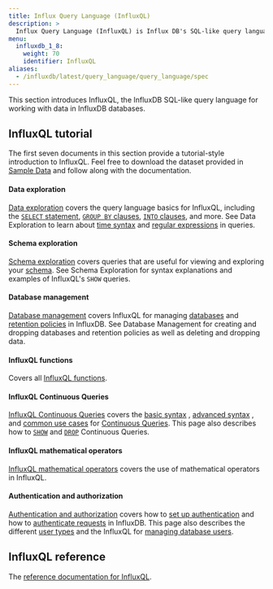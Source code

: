 ```yaml
---
title: Influx Query Language (InfluxQL)
description: >
  Influx Query Language (InfluxQL) is Influx DB's SQL-like query language.
menu:
  influxdb_1_8:
    weight: 70
    identifier: InfluxQL
aliases:
  - /influxdb/latest/query_language/query_language/spec
---
```


This section introduces InfluxQL, the InfluxDB SQL-like query language for
working with data in InfluxDB databases.

## InfluxQL tutorial
The first seven documents in this section provide a tutorial-style introduction
to InfluxQL.
Feel free to download the dataset provided in
[Sample Data](/influxdb/v1.8/query_language/data_download/) and follow along
with the documentation.

#### Data exploration

[Data exploration](/influxdb/v1.8/query_language/explore-data/) covers the
query language basics for InfluxQL, including the
[`SELECT` statement](/influxdb/v1.8/query_language/explore-data/#the-basic-select-statement),
[`GROUP BY` clauses](/influxdb/v1.8/query_language/explore-data/#the-group-by-clause),
[`INTO` clauses](/influxdb/v1.8/query_language/explore-data/#the-into-clause), and more.
See Data Exploration to learn about
[time syntax](/influxdb/v1.8/query_language/explore-data/#time-syntax) and
[regular expressions](/influxdb/v1.8/query_language/explore-data/#regular-expressions) in
queries.

#### Schema exploration

[Schema exploration](/influxdb/v1.8/query_language/explore-schema/) covers
queries that are useful for viewing and exploring your
[schema](/influxdb/v1.8/concepts/glossary/#schema).
See Schema Exploration for syntax explanations and examples of InfluxQL's `SHOW`
queries.

#### Database management

[Database management](/influxdb/v1.8/query_language/manage-database/) covers InfluxQL for managing
[databases](/influxdb/v1.8/concepts/glossary/#database) and
[retention policies](/influxdb/v1.8/concepts/glossary/#retention-policy-rp) in
InfluxDB.
See Database Management for creating and dropping databases and retention
policies as well as deleting and dropping data.

#### InfluxQL functions

Covers all [InfluxQL functions](/influxdb/v1.8/query_language/functions/).

#### InfluxQL Continuous Queries

[InfluxQL Continuous Queries](/influxdb/v1.8/query_language/continuous_queries/) covers the
[basic syntax](/influxdb/v1.8/query_language/continuous_queries/#basic-syntax)
,
[advanced syntax](/influxdb/v1.8/query_language/continuous_queries/#advanced-syntax)
,
and
[common use cases](/influxdb/v1.8/query_language/continuous_queries/#continuous-query-use-cases)
for
[Continuous Queries](/influxdb/v1.8/concepts/glossary/#continuous-query-cq).
This page also describes how to
[`SHOW`](/influxdb/v1.8/query_language/continuous_queries/#listing-continuous-queries) and
[`DROP`](/influxdb/v1.8/query_language/continuous_queries/#deleting-continuous-queries)
Continuous Queries.

#### InfluxQL mathematical operators

[InfluxQL mathematical operators](/influxdb/v1.8/query_language/math_operators/)
covers the use of mathematical operators in InfluxQL.

#### Authentication and authorization

[Authentication and authorization](/influxdb/v1.8/administration/authentication_and_authorization/) covers how to
[set up authentication](/influxdb/v1.8/administration/authentication_and_authorization/#set-up-authentication)
and how to
[authenticate requests](/influxdb/v1.8/administration/authentication_and_authorization/#authenticate-requests) in InfluxDB.
This page also describes the different
[user types](/influxdb/v1.8/administration/authentication_and_authorization/#user-types-and-privileges) and the InfluxQL for
[managing database users](/influxdb/v1.8/administration/authentication_and_authorization/#user-management-commands).

## InfluxQL reference

The [reference documentation for InfluxQL](/influxdb/v1.8/query_language/spec/).

